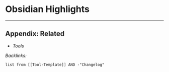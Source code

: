# Obsidian Highlights

---

## Appendix: Related

* *Tools*

*Backlinks:*

````dataview
list from [[Tool-Template]] AND -"Changelog"
````
